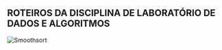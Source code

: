 ## ROTEIROS DA DISCIPLINA DE LABORATÓRIO DE DADOS E ALGORITMOS
![Smoothsort](https://user-images.githubusercontent.com/40633369/54575820-67825580-49d4-11e9-8e6d-3336d7d323f1.gif)
